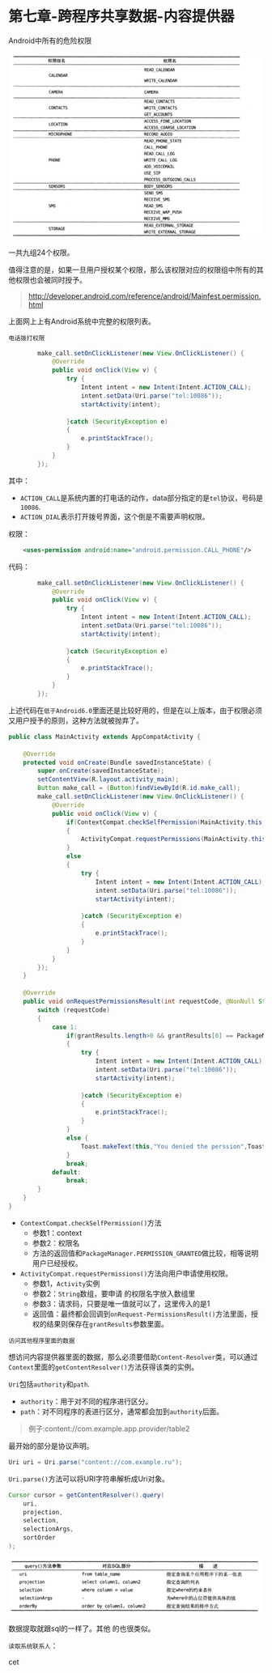 # 第七章-跨程序共享数据-内容提供器

Android中所有的危险权限

![image-20201126230333583](第七章-跨程序共享数据-内容提供器.assets/image-20201126230333583.png)

一共九组24个权限。

值得注意的是，如果一旦用户授权某个权限，那么该权限对应的权限组中所有的其他权限也会被同时授予。

> http://developer.android.com/reference/android/Mainfest.permission.html

上面网上上有Android系统中完整的权限列表。

`电话拨打权限`

~~~java
        make_call.setOnClickListener(new View.OnClickListener() {
            @Override
            public void onClick(View v) {
                try {
                    Intent intent = new Intent(Intent.ACTION_CALL);
                    intent.setData(Uri.parse("tel:10086"));
                    startActivity(intent);

                }catch (SecurityException e)
                {
                    e.printStackTrace();
                }
            }
        });
~~~

其中：

* `ACTION_CALL`是系统内置的打电话的动作，data部分指定的是`tel`协议，号码是`10086`.
* `ACTION_DIAL`表示打开拨号界面，这个倒是不需要声明权限。

权限：

~~~xml
    <uses-permission android:name="android.permission.CALL_PHONE"/>
~~~

代码：

~~~java
        make_call.setOnClickListener(new View.OnClickListener() {
            @Override
            public void onClick(View v) {
                try {
                    Intent intent = new Intent(Intent.ACTION_CALL);
                    intent.setData(Uri.parse("tel:10086"));
                    startActivity(intent);

                }catch (SecurityException e)
                {
                    e.printStackTrace();
                }
            }
        });
~~~

上述代码在`低于Android6.0`里面还是比较好用的，但是在以上版本，由于权限必须又用户授予的原则，这种方法就被抛弃了。

~~~java
public class MainActivity extends AppCompatActivity {

    @Override
    protected void onCreate(Bundle savedInstanceState) {
        super.onCreate(savedInstanceState);
        setContentView(R.layout.activity_main);
        Button make_call = (Button)findViewById(R.id.make_call);
        make_call.setOnClickListener(new View.OnClickListener() {
            @Override
            public void onClick(View v) {
                if(ContextCompat.checkSelfPermission(MainActivity.this, Manifest.permission.CALL_PHONE)!= PackageManager.PERMISSION_GRANTED)
                {
                    ActivityCompat.requestPermissions(MainActivity.this,new String[]{Manifest.permission.CALL_PHONE},1);
                }
                else
                {
                    try {
                        Intent intent = new Intent(Intent.ACTION_CALL);
                        intent.setData(Uri.parse("tel:10086"));
                        startActivity(intent);

                    }catch (SecurityException e)
                    {
                        e.printStackTrace();
                    }
                }
            }
        });
    }

    @Override
    public void onRequestPermissionsResult(int requestCode, @NonNull String[] permissions, @NonNull int[] grantResults) {
        switch (requestCode)
        {
            case 1:
                if(grantResults.length>0 && grantResults[0] == PackageManager.PERMISSION_GRANTED)
                {
                    try {
                        Intent intent = new Intent(Intent.ACTION_CALL);
                        intent.setData(Uri.parse("tel:10086"));
                        startActivity(intent);

                    }catch (SecurityException e)
                    {
                        e.printStackTrace();
                    }
                }
                else {
                    Toast.makeText(this,"You denied the perssion",Toast.LENGTH_LONG).show();
                }
                break;
            default:
                break;
        }
    }
}
~~~

* `ContextCompat.checkSelfPermission()`方法
  * 参数1：context
  * 参数2：权限名
  * 方法的返回值和`PackageManager.PERMISSION_GRANTED`做比较，相等说明用户已经授权。
* `ActivityCompat.requestPermissions()`方法向用户申请使用权限。
  * 参数1，`Activity`实例
  * 参数2：`String`数组，要申请 的权限名字放入数组里
  * 参数3：请求码，只要是唯一值就可以了，这里传入的是1
  * 返回值：最终都会回调到`onRequest-PermissionsResult()`方法里面，授权的结果则保存在`grantResults`参数里面。

`访问其他程序里面的数据`

想访问内容提供器里面的数据，那么必须要借助`Content-Resolver`类，可以通过`Context`里面的`getContentResolver()`方法获得该类的实例。

`Uri`包括`authority`和`path`.

* `authority`：用于对不同的程序进行区分。
* `path`：对不同程序的表进行区分，通常都会加到`authority`后面。

> 例子:content://com.example.app.provider/table2

最开始的部分是协议声明。

~~~java
Uri uri = Uri.parse("content://com.example.ru");
~~~

`Uri.parse()`方法可以将URI字符串解析成Uri对象。

~~~java
Cursor cursor = getContentResolver().query(
	uri,
	projection,
	selection,
	selectionArgs,
	sortOrder
);
~~~

![image-20201128180120004](第七章-跨程序共享数据-内容提供器.assets/image-20201128180120004.png)

数据提取就跟sql的一样了。其他 的也很类似。

`读取系统联系人`：

cet











